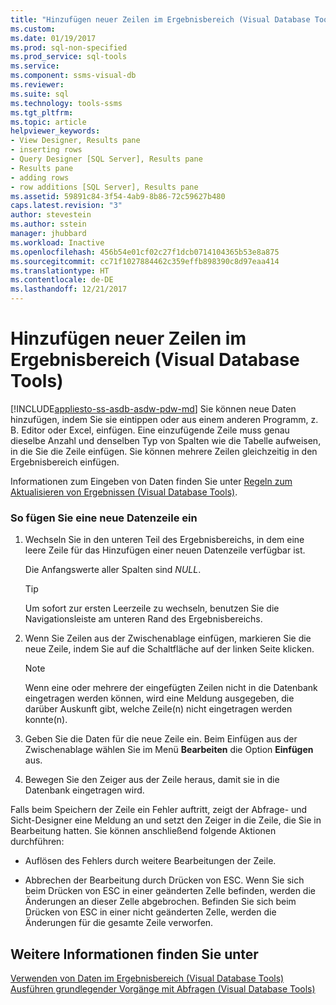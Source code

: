 ```yaml
---
title: "Hinzufügen neuer Zeilen im Ergebnisbereich (Visual Database Tools) | Microsoft-Dokumentation"
ms.custom: 
ms.date: 01/19/2017
ms.prod: sql-non-specified
ms.prod_service: sql-tools
ms.service: 
ms.component: ssms-visual-db
ms.reviewer: 
ms.suite: sql
ms.technology: tools-ssms
ms.tgt_pltfrm: 
ms.topic: article
helpviewer_keywords:
- View Designer, Results pane
- inserting rows
- Query Designer [SQL Server], Results pane
- Results pane
- adding rows
- row additions [SQL Server], Results pane
ms.assetid: 59891c84-3f54-4ab9-8b86-72c59627b480
caps.latest.revision: "3"
author: stevestein
ms.author: sstein
manager: jhubbard
ms.workload: Inactive
ms.openlocfilehash: 456b54e01cf02c27f1dcb0714104365b53e8a875
ms.sourcegitcommit: cc71f1027884462c359effb898390c8d97eaa414
ms.translationtype: HT
ms.contentlocale: de-DE
ms.lasthandoff: 12/21/2017
---
```

# <a name="add-new-rows-in-the-results-pane-visual-database-tools"></a>Hinzufügen neuer Zeilen im Ergebnisbereich (Visual Database Tools)
[!INCLUDE[appliesto-ss-asdb-asdw-pdw-md](../../includes/appliesto-ss-asdb-asdw-pdw-md.md)] Sie können neue Daten hinzufügen, indem Sie sie eintippen oder aus einem anderen Programm, z. B. Editor oder Excel, einfügen. Eine einzufügende Zeile muss genau dieselbe Anzahl und denselben Typ von Spalten wie die Tabelle aufweisen, in die Sie die Zeile einfügen. Sie können mehrere Zeilen gleichzeitig in den Ergebnisbereich einfügen.  
  
Informationen zum Eingeben von Daten finden Sie unter [Regeln zum Aktualisieren von Ergebnissen &#40;Visual Database Tools&#41;](../../ssms/visual-db-tools/rules-for-updating-results-visual-database-tools.md).  
  
### <a name="to-add-a-new-data-row"></a>So fügen Sie eine neue Datenzeile ein  
  
1.  Wechseln Sie in den unteren Teil des Ergebnisbereichs, in dem eine leere Zeile für das Hinzufügen einer neuen Datenzeile verfügbar ist.  
  
    Die Anfangswerte aller Spalten sind *NULL*.  
  
    > [!TIP]  
    > Um sofort zur ersten Leerzeile zu wechseln, benutzen Sie die Navigationsleiste am unteren Rand des Ergebnisbereichs.  
  
2.  Wenn Sie Zeilen aus der Zwischenablage einfügen, markieren Sie die neue Zeile, indem Sie auf die Schaltfläche auf der linken Seite klicken.  
  
    > [!NOTE]  
    > Wenn eine oder mehrere der eingefügten Zeilen nicht in die Datenbank eingetragen werden können, wird eine Meldung ausgegeben, die darüber Auskunft gibt, welche Zeile(n) nicht eingetragen werden konnte(n).  
  
3.  Geben Sie die Daten für die neue Zeile ein. Beim Einfügen aus der Zwischenablage wählen Sie im Menü **Bearbeiten** die Option **Einfügen** aus.  
  
4.  Bewegen Sie den Zeiger aus der Zeile heraus, damit sie in die Datenbank eingetragen wird.  
  
Falls beim Speichern der Zeile ein Fehler auftritt, zeigt der Abfrage- und Sicht-Designer eine Meldung an und setzt den Zeiger in die Zeile, die Sie in Bearbeitung hatten. Sie können anschließend folgende Aktionen durchführen:  
  
-   Auflösen des Fehlers durch weitere Bearbeitungen der Zeile.  
  
-   Abbrechen der Bearbeitung durch Drücken von ESC. Wenn Sie sich beim Drücken von ESC in einer geänderten Zelle befinden, werden die Änderungen an dieser Zelle abgebrochen. Befinden Sie sich beim Drücken von ESC in einer nicht geänderten Zelle, werden die Änderungen für die gesamte Zeile verworfen.  
  
## <a name="see-also"></a>Weitere Informationen finden Sie unter  
[Verwenden von Daten im Ergebnisbereich &#40;Visual Database Tools&#41;](../../ssms/visual-db-tools/work-with-data-in-the-results-pane-visual-database-tools.md)  
[Ausführen grundlegender Vorgänge mit Abfragen &#40;Visual Database Tools&#41;](../../ssms/visual-db-tools/perform-basic-operations-with-queries-visual-database-tools.md)  
  
